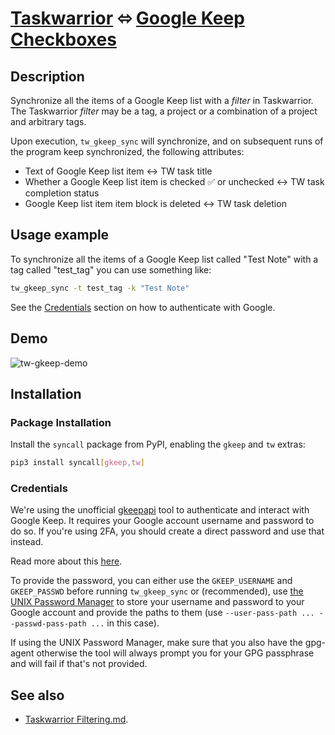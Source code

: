 # [Taskwarrior](https://taskwarrior.org/) ⬄ [Google Keep Checkboxes](https://www.google.com/keep/)

## Description

Synchronize all the items of a Google Keep list with a _filter_ in
Taskwarrior. The Taskwarrior _filter_ may be a tag, a project or a combination of
a project and arbitrary tags.

Upon execution, `tw_gkeep_sync` will synchronize, and on subsequent runs of the
program keep synchronized, the following attributes:

- Text of Google Keep list item <-> TW task title
- Whether a Google Keep list item is checked ✅ or unchecked <-> TW task completion status
- Google Keep list item item block is deleted <-> TW task deletion

## Usage example

To synchronize all the items of a Google Keep list called "Test Note" with a tag called
"test_tag" you can use something like:

```sh
tw_gkeep_sync -t test_tag -k "Test Note"
```

See the [Credentials](#credentials) section on how to authenticate with Google.

## Demo

![tw-gkeep-demo](https://github.com/bergercookie/syncall/raw/master/misc/tw_gkeep_sync.gif)

## Installation

### Package Installation

Install the `syncall` package from PyPI, enabling the `gkeep` and `tw`
extras:

```sh
pip3 install syncall[gkeep,tw]
```

### Credentials

We're using the unofficial
[gkeepapi](https://gkeepapi.readthedocs.io/en/latest/index.html) tool to
authenticate and interact with Google Keep. It requires your Google account
username and password to do so. If you're using 2FA, you should create a direct
password and use that instead.

Read more about this [here](https://gkeepapi.readthedocs.io/en/latest/#faq).

To provide the password, you can either use the `GKEEP_USERNAME` and
`GKEEP_PASSWD` before running `tw_gkeep_sync` or (recommended), use [the UNIX
Password Manager](https://www.passwordstore.org/) to store your username and
password to your Google account and provide the paths to them (use
`--user-pass-path ... --passwd-pass-path ...` in this case).

If using the UNIX Password Manager, make sure that you also have the gpg-agent
otherwise the tool will always prompt you for your GPG passphrase and will fail
if that's not provided.

## See also

- <a href="https://github.com/bergercookie/syncall/blob/master/docs/taskwarrior-filtering.md">Taskwarrior Filtering.md</a>.
